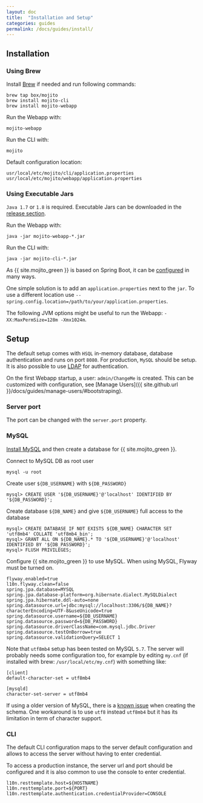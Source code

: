 ```yaml
---
layout: doc
title:  "Installation and Setup"
categories: guides
permalink: /docs/guides/install/
---
```


## Installation

### Using Brew

Install [Brew](http://brew.sh/) if needed and run following commands:

    brew tap box/mojito
    brew install mojito-cli
    brew install mojito-webapp

Run the Webapp with:

    mojito-webapp

Run the CLI with:

    mojito

Default configuration location:

    usr/local/etc/mojito/cli/application.properties
    usr/local/etc/mojito/webapp/application.properties

### Using Executable Jars

`Java 1.7` or `1.8` is required. Executable Jars can be downloaded in the [release section](https://github.com/box/mojito/releases/).

Run the Webapp with:

    java -jar mojito-webapp-*.jar

Run the CLI with:

    java -jar mojito-cli-*.jar

As {{ site.mojito_green }} is based on Spring Boot, it can be [configured](http://docs.spring.io/spring-boot/docs/current/reference/htmlsingle/#boot-features-external-config) in many ways.

One simple solution is to add an `application.properties` next to the `jar`. To use a different location use `--spring.config.location=/path/to/your/application.properties`.

The following JVM options might be useful to run the Webapp: `-XX:MaxPermSize=128m -Xmx1024m`.

## Setup

The default setup comes with `HSQL` in-memory database, database authentication and runs on port `8080`.
For production, `MySQL` should be setup. It is also possible to use [LDAP](/docs/guides/ldap-authentication) for authentication.

On the first Webapp startup, a user: `admin/ChangeMe` is created. This can be customized with configuration, see [Manage Users]({{ site.github.url }}/docs/guides/manage-users/#bootstraping).

### Server port

The port can be changed with the `server.port` property.

### MySQL

[Install MySQL](http://dev.mysql.com/doc/refman/5.7/en/installing.html) and then create a database for {{ site.mojito_green }}.

Connect to MySQL DB as root user

    mysql -u root

Create user `${DB_USERNAME}` with `${DB_PASSWORD}`

    mysql> CREATE USER '${DB_USERNAME}'@'localhost' IDENTIFIED BY '${DB_PASSWORD}';

Create database `${DB_NAME}` and give `${DB_USERNAME}` full access to the database

    mysql> CREATE DATABASE IF NOT EXISTS ${DB_NAME} CHARACTER SET 'utf8mb4' COLLATE 'utf8mb4_bin';
    mysql> GRANT ALL ON ${DB_NAME}.* TO '${DB_USERNAME}'@'localhost' IDENTIFIED BY '${DB_PASSWORD}';
    mysql> FLUSH PRIVILEGES;

Configure {{ site.mojito_green }} to use MySQL. When using MySQL, Flyway must be turned on.

    flyway.enabled=true
    l10n.flyway.clean=false
    spring.jpa.database=MYSQL
    spring.jpa.database-platform=org.hibernate.dialect.MySQLDialect
    spring.jpa.hibernate.ddl-auto=none
    spring.datasource.url=jdbc:mysql://localhost:3306/${DB_NAME}?characterEncoding=UTF-8&useUnicode=true
    spring.datasource.username=${DB_USERNAME}
    spring.datasource.password=${DB_PASSWORD}
    spring.datasource.driverClassName=com.mysql.jdbc.Driver
    spring.datasource.testOnBorrow=true
    spring.datasource.validationQuery=SELECT 1


Note that `utf8mb4` setup has been tested on MySQL `5.7`. The server will probably needs some configuration too, for
example by editing `my.cnf` (if installed with brew: `/usr/local/etc/my.cnf`) with something like:

    [client]
    default-character-set = utf8mb4

    [mysqld]
    character-set-server = utf8mb4

If using a older version of MySQL, there is a [known issue](https://github.com/box/mojito/issues/120) when creating the schema. One workaround is to use `utf8`
instead `utf8mb4` but it has its limitation in term of character support.

### CLI

The default CLI configuration maps to the server default configuration and allows to access the server without
having to enter credential.

To access a production instance, the server url and port should be configured and it is also common to use the console to enter credential.

    l10n.resttemplate.host=${HOSTNAME}
    l10n.resttemplate.port=${PORT}
    l10n.resttemplate.authentication.credentialProvider=CONSOLE
